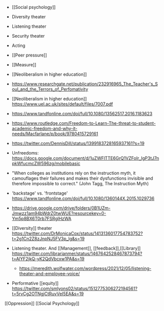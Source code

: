  - [[Social psychology]]
  - Diversity theater
  - Listening theater
  - Security theater
  - Acting
  - [[Peer pressure]]
  - [[Measure]]
  -  [[Neoliberalism in higher education]]

  - https://www.researchgate.net/publication/232916965_The_Teacher's_Soul_and_the_Terrors_of_Perfomativity

  -  [[Neoliberalism in higher education]]
    https://www.uel.ac.uk/sites/default/files/7007.pdf

  - https://www.tandfonline.com/doi/full/10.1080/13562517.2016.1183623

  - https://www.routledge.com/Freedom-to-Learn-The-threat-to-student-academic-freedom-and-why-it-needs/Macfarlane/p/book/9780415729161

  - https://twitter.com/DennisDill/status/1399183728165937161?s=19

  - Unfreedoms:
    https://docs.google.com/document/d/1uZWFlTTE6GrQ1VZFoIr_lgP3tJ7npkWfucmcZW596zg/mobilebasic

  - "When colleges as institutions rely on the instruction myth, it
    camouflages their failures and makes their dysfunctions invisible
    and therefore impossible to correct." (John Tagg, The Instruction
    Myth)

  - 'backstage' vs. 'frontstage'
    https://www.tandfonline.com/doi/full/10.1080/1360144X.2015.1029736
  - https://drive.google.com/drive/folders/0B1UZm-Jmwzz1am94bWdrZ0twWUE?resourcekey=0-Ym5p8BX6T0rb7FSRglHzWA

  - [[Diversity]] theater
    https://twitter.com/DrMonicaCox/status/1413136017754783752?t=2g1Cn2Z8zJnpNJ5FV3p_lg&s=19

  - Listening theater. And [[Management]],
    [[feedback]],[[Library]]
    https://twitter.com/librarianmer/status/1467642528467873794?t=AlYF2jkQ-yK2QdVbcxw1PA&s=19
      - https://meredith.wolfwater.com/wordpress/2021/12/05/listening-theater-and-employee-voice/

  - Performative [[equity]]
    https://twitter.com/smlyons02/status/1512775306272194561?t=5rvCg2OTNgjCtRuvVeI5EA&s=19

[[Oppression]] [[Social Psychology]]